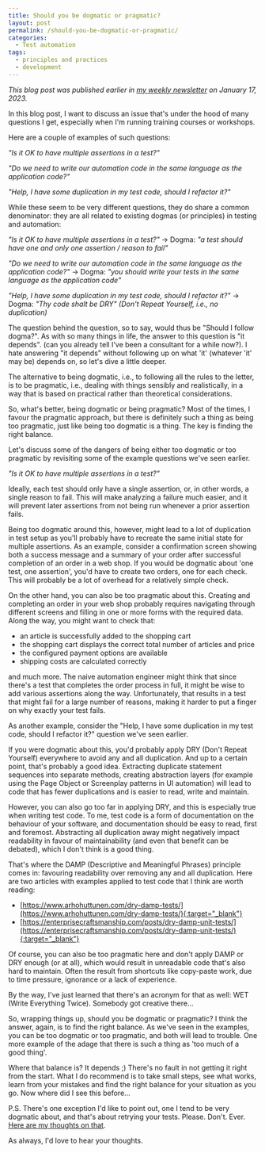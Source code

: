 ```yaml
---
title: Should you be dogmatic or pragmatic?
layout: post
permalink: /should-you-be-dogmatic-or-pragmatic/
categories:
  - Test automation
tags:
  - principles and practices
  - development
---
```

_This blog post was published earlier in [my weekly newsletter](/newsletter/) on January 17, 2023._

In this blog post, I want to discuss an issue that's under the hood of many questions I get, especially when I'm running training courses or workshops.

Here are a couple of examples of such questions:

_"Is it OK to have multiple assertions in a test?"_

_"Do we need to write our automation code in the same language as the application code?"_

_"Help, I have some duplication in my test code, should I refactor it?"_

While these seem to be very different questions, they do share a common denominator: they are all related to existing dogmas (or principles) in testing and automation:

_"Is it OK to have multiple assertions in a test?"_ -> Dogma: _"a test should have one and only one assertion / reason to fail"_

_"Do we need to write our automation code in the same language as the application code?"_ -> Dogma: _"you should write your tests in the same language as the application code"_

_"Help, I have some duplication in my test code, should I refactor it?"_ -> Dogma: _"Thy code shalt be DRY" (Don't Repeat Yourself, i.e., no duplication)_

The question behind the question, so to say, would thus be "Should I follow dogma?". As with so many things in life, the answer to this question is "it depends". (can you already tell I've been a consultant for a while now?). I hate answering "it depends" without following up on what 'it' (whatever 'it' may be) depends on, so let's dive a little deeper.

The alternative to being dogmatic, i.e., to following all the rules to the letter, is to be pragmatic, i.e., dealing with things sensibly and realistically, in a way that is based on practical rather than theoretical considerations.

So, what's better, being dogmatic or being pragmatic? Most of the times, I favour the pragmatic approach, but there is definitely such a thing as being too pragmatic, just like being too dogmatic is a thing. The key is finding the right balance.

Let's discuss some of the dangers of being either too dogmatic or too pragmatic by revisiting some of the example questions we've seen earlier.

_"Is it OK to have multiple assertions in a test?"_

Ideally, each test should only have a single assertion, or, in other words, a single reason to fail. This will make analyzing a failure much easier, and it will prevent later assertions from not being run whenever a prior assertion fails.

Being too dogmatic around this, however, might lead to a lot of duplication in test setup as you'll probably have to recreate the same initial state for multiple assertions. As an example, consider a confirmation screen showing both a success message and a summary of your order after successful completion of an order in a web shop. If you would be dogmatic about 'one test, one assertion', you'd have to create two orders, one for each check. This will probably be a lot of overhead for a relatively simple check.

On the other hand, you can also be too pragmatic about this. Creating and completing an order in your web shop probably requires navigating through different screens and filling in one or more forms with the required data. Along the way, you might want to check that:

* an article is successfully added to the shopping cart
* the shopping cart displays the correct total number of articles and price
* the configured payment options are available
* shipping costs are calculated correctly

and much more. The naive automation engineer might think that since there's a test that completes the order process in full, it might be wise to add various assertions along the way. Unfortunately, that results in a test that might fail for a large number of reasons, making it harder to put a finger on why exactly your test fails.

As another example, consider the "Help, I have some duplication in my test code, should I refactor it?" question we've seen earlier.

If you were dogmatic about this, you'd probably apply DRY (Don't Repeat Yourself) everywhere to avoid any and all duplication. And up to a certain point, that's probably a good idea. Extracting duplicate statement sequences into separate methods, creating abstraction layers (for example using the Page Object or Screenplay patterns in UI automation) will lead to code that has fewer duplications and is easier to read, write and maintain.

However, you can also go too far in applying DRY, and this is especially true when writing test code. To me, test code is a form of documentation on the behaviour of your software, and documentation should be easy to read, first and foremost. Abstracting all duplication away might negatively impact readability in favour of maintainability (and even that benefit can be debated), which I don't think is a good thing.

That's where the DAMP (Descriptive and Meaningful Phrases) principle comes in: favouring readability over removing any and all duplication. Here are two articles with examples applied to test code that I think are worth reading:

* [https://www.arhohuttunen.com/dry-damp-tests/](https://www.arhohuttunen.com/dry-damp-tests/){:target="_blank"}
* [https://enterprisecraftsmanship.com/posts/dry-damp-unit-tests/](https://enterprisecraftsmanship.com/posts/dry-damp-unit-tests/){:target="_blank"}

Of course, you can also be too pragmatic here and don't apply DAMP or DRY enough (or at all), which would result in unreadable code that's also hard to maintain. Often the result from shortcuts like copy-paste work, due to time pressure, ignorance or a lack of experience.

By the way, I've just learned that there's an acronym for that as well: WET (Write Everything Twice). Somebody got creative there...

So, wrapping things up, should you be dogmatic or pragmatic? I think the answer, again, is to find the right balance. As we've seen in the examples, you can be too dogmatic or too pragmatic, and both will lead to trouble. One more example of the adage that there is such a thing as 'too much of a good thing'.

Where that balance is? It depends ;) There's no fault in not getting it right from the start. What I do recommend is to take small steps, see what works, learn from your mistakes and find the right balance for your situation as you go. Now where did I see this before…

P.S. There's one exception I'd like to point out, one I tend to be very dogmatic about, and that's about retrying your tests. Please. Don't. Ever. [Here are my thoughts on that](/stop-sweeping-your-failing-tests-under-the-rug/).

As always, I'd love to hear your thoughts.